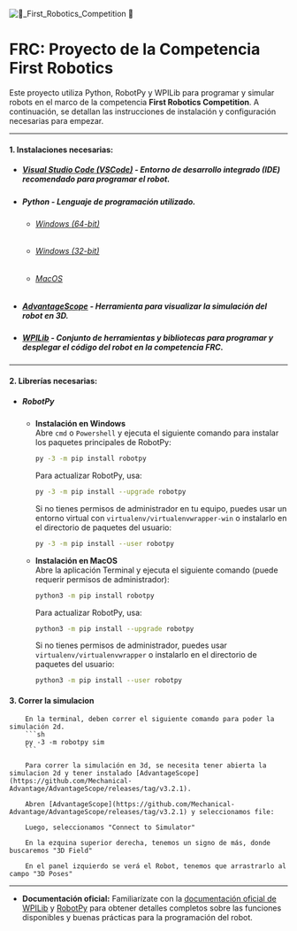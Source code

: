 ![🤖_First_Robotics_Competition 🤖](https://github.com/user-attachments/assets/39f5a98f-c73c-4e32-a243-6d8547711742)

# FRC: Proyecto de la Competencia First Robotics

Este proyecto utiliza Python, RobotPy y WPILib para programar y simular robots en el marco de la competencia **First Robotics Competition**. A continuación, se detallan las instrucciones de instalación y configuración necesarias para empezar.

---

#### 1. Instalaciones necesarias:

- ##### [Visual Studio Code (VSCode)](https://code.visualstudio.com/docs/?dv=win) - Entorno de desarrollo integrado (IDE) recomendado para programar el robot.
- ##### Python - Lenguaje de programación utilizado.

  - ###### [Windows (64-bit)](https://www.python.org/ftp/python/3.12.0/python-3.12.0-amd64.exe)
  - ###### [Windows (32-bit)](https://www.python.org/ftp/python/3.12.0/python-3.12.0.exe)
  - ###### [MacOS](https://www.python.org/ftp/python/3.12.0/python-3.12.0-macos11.pkg)

- ##### [AdvantageScope](https://github.com/Mechanical-Advantage/AdvantageScope/releases/tag/v3.2.1) - Herramienta para visualizar la simulación del robot en 3D.

- ##### [WPILib](https://docs.wpilib.org/en/stable/docs/zero-to-robot/wpilib-setup.html) - Conjunto de herramientas y bibliotecas para programar y desplegar el código del robot en la competencia FRC.

---

#### 2. Librerías necesarias:

- ##### RobotPy

  - **Instalación en Windows**  
    Abre `cmd` o `Powershell` y ejecuta el siguiente comando para instalar los paquetes principales de RobotPy:

    ```sh
    py -3 -m pip install robotpy
    ```

    Para actualizar RobotPy, usa:

    ```sh
    py -3 -m pip install --upgrade robotpy
    ```

    Si no tienes permisos de administrador en tu equipo, puedes usar un entorno virtual con `virtualenv/virtualenvwrapper-win` o instalarlo en el directorio de paquetes del usuario:

    ```sh
    py -3 -m pip install --user robotpy
    ```

  - **Instalación en MacOS**  
    Abre la aplicación Terminal y ejecuta el siguiente comando (puede requerir permisos de administrador):
    ```sh
    python3 -m pip install robotpy
    ```
    Para actualizar RobotPy, usa:
    ```sh
    python3 -m pip install --upgrade robotpy
    ```
    Si no tienes permisos de administrador, puedes usar `virtualenv/virtualenvwrapper` o instalarlo en el directorio de paquetes del usuario:
    ```sh
    python3 -m pip install --user robotpy
    ```

#### 3. Correr la simulacion

        En la terminal, deben correr el siguiente comando para poder la simulación 2d.
        ```sh
        py -3 -m robotpy sim
        ```

        Para correr la simulación en 3d, se necesita tener abierta la simulacion 2d y tener instalado [AdvantageScope](https://github.com/Mechanical-Advantage/AdvantageScope/releases/tag/v3.2.1).

        Abren [AdvantageScope](https://github.com/Mechanical-Advantage/AdvantageScope/releases/tag/v3.2.1) y seleccionamos file:

        Luego, seleccionamos "Connect to Simulator"

        En la ezquina superior derecha, tenemos un signo de más, donde buscaremos "3D Field"

        En el panel izquierdo se verá el Robot, tenemos que arrastrarlo al campo "3D Poses"

---

- **Documentación oficial:** Familiarízate con la [documentación oficial de WPILib](https://docs.wpilib.org/en/stable/) y [RobotPy](https://robotpy.readthedocs.io/en/stable/) para obtener detalles completos sobre las funciones disponibles y buenas prácticas para la programación del robot.

